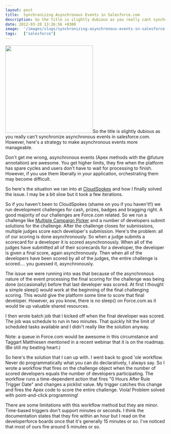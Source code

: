 ```yaml
---
layout: post
title:  Synchronizing Asynchronous Events in Salesforce.com
description: So the title is slightly dubious as you really cant synchronize asynchronous events in salesforce.com. However, heres a strategy to make asynchronous events more manageable. Dont get me wrong, asynchronous events (Apex methods with the @future annotation) are awesome. You get higher limits, they fire when the platform has spare cycles and users dont have to wait for processing to finish. However, if you use them liberally in your application, orchestrating them may become difficult. So heres the
date: 2012-03-20 13:26:56 +0300
image:  '/images/slugs/synchronizing-asynchronous-events-in-salesforce-com.jpg'
tags:   ["salesforce"]
---
```

<p><img alt="" src="http://i2.photobucket.com/albums/y48/risk07/sept05/synchro.jpg" class="alignleft" width="275" />So the title is slightly dubious as you really can't synchronize asynchronous events in salesforce.com. However, here's a strategy to make asynchronous events more manageable.</p>
<p>Don't get me wrong, asynchronous events (Apex methods with the @future annotation) are awesome. You get higher limits, they fire when the platform has spare cycles and users don't have to wait for processing to finish. However, if you use them liberally in your application, orchestrating them may become difficult.</p>
<p>So here's the situation we ran into at <a href="http://www.cloudspokes.com">CloudSpokes</a> and how I finally solved the issue. I may be a bit slow but it took a few iterations.</p>
<p>So if you haven't been to CloudSpokes (shame on you if you haven't!!) we run development challenges for cash, prizes, badges and bragging right. A good majority of our challenges are Force.com related. So we run a challenge like <a href="http://www.cloudspokes.com/challenges/1374">Multiple Campaign Picker</a> and a number of developers submit solutions for the challenge. After the challenge closes for submissions, multiple judges score each developer's submission. Here's the problem: all of our scoring is done asynchronously. So when a judge submits a scorecard for a developer it is scored asynchronously. When all of the judges have submitted all of their scorecards for a developer, the developer is given a final score, again asynchronously. Then when all of the developers have been scored by all of the judges, the entire challenge is scored.... you guessed it, asynchronously.</p>
<p>The issue we were running into was that because of the asynchronous nature of the event processing the final scoring for the challenge was being done (occasionally) before that last developer was scored. At first I thought a simple sleep() would work at the beginning of the final challenging scoring. This would give the platform some time to score that final developer. However, as you know, there is no sleep() on Force.com as it would tie up valuable shared resources.</p>
<p>I then wrote batch job that I kicked off when the final developer was scored. The job was schedule to run in two minutes. That quickly hit the limit of scheduled tasks available and I didn't really like the solution anyway.</p>
<p>Note: a queue in Force.com would be awesome in this circumstance and Taggart Matthiesen mentioned in a recent webinar that it is on the roadmap. (Be still my beating heart.)</p>
<p>So here's the solution that I can up with. I went back to good 'ole workflow. Never do programmatically what you can do declaratively, I always say. So I wrote a workflow that fires on the challenge object when the number of scored developers equals the number of developers participating. The workflow runs a time-dependent action that fires "0 Hours After Rule Trigger Date" and changes a picklist value. My trigger catches this change and fires the Apex code to score the entire challenge. Viola! Problem solved with point-and-click programming!</p>
<p>There are some limitations with this workflow method but they are minor. Time-based triggers don't support minutes or seconds. I think the documentation states that they fire within an hour but I read on the developerforce boards once that it's generally 15 minutes or so. I've noticed that most of ours fire around 5 minutes or so.</p>

